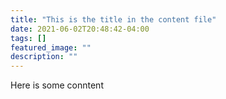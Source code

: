 ```yaml
---
title: "This is the title in the content file"
date: 2021-06-02T20:48:42-04:00
tags: []
featured_image: ""
description: ""
---
```


Here is some conntent